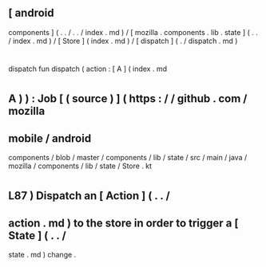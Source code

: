[
android
-
components
]
(
.
.
/
.
.
/
index
.
md
)
/
[
mozilla
.
components
.
lib
.
state
]
(
.
.
/
index
.
md
)
/
[
Store
]
(
index
.
md
)
/
[
dispatch
]
(
.
/
dispatch
.
md
)
#
dispatch
fun
dispatch
(
action
:
[
A
]
(
index
.
md
#
A
)
)
:
Job
[
(
source
)
]
(
https
:
/
/
github
.
com
/
mozilla
-
mobile
/
android
-
components
/
blob
/
master
/
components
/
lib
/
state
/
src
/
main
/
java
/
mozilla
/
components
/
lib
/
state
/
Store
.
kt
#
L87
)
Dispatch
an
[
Action
]
(
.
.
/
-
action
.
md
)
to
the
store
in
order
to
trigger
a
[
State
]
(
.
.
/
-
state
.
md
)
change
.
